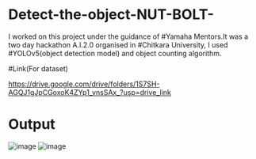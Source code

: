 # Detect-the-object-NUT-BOLT-
I worked on this project under the guidance of 
#Yamaha Mentors.It was a two day hackathon A.I.2.0 organised in 
#Chitkara University, I used 
#YOLOv5(object detection model) and object counting algorithm.


#Link(For dataset)

https://drive.google.com/drive/folders/1S7SH-AGQJ1gJpCGoxoK4ZYp1_vnsSAx_?usp=drive_link




# Output
![image](https://github.com/Himanshu2002Singh/Detecte-the-object-NUT-BOLT-/assets/89336758/284e8736-0568-4642-a39b-14b82ed465fc)
![image](https://github.com/Himanshu2002Singh/Detecte-the-object-NUT-BOLT-/assets/89336758/55429308-c3da-4fb0-838c-2540b80b172d)
